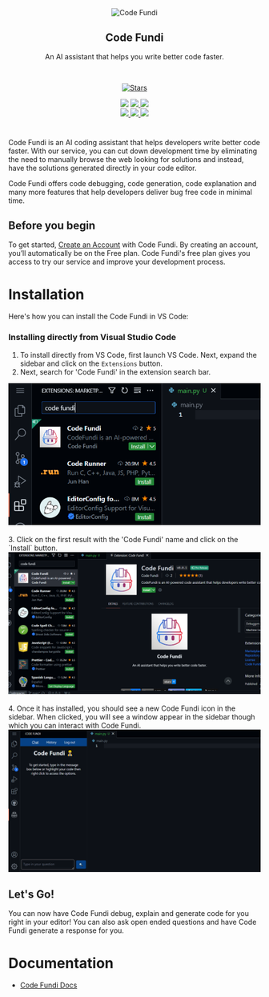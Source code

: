 <p align="center">
 <img width="150px" src="./media/gradient-bg-logo.png" align="center" alt="Code Fundi" />
 <h2 align="center"><b>Code Fundi</b></h2>
 <p align="center">An AI assistant that helps you write better code faster.</p>
 </br>
</p>
  <p align="center">
    <a href="https://github.com/Code-Fundi/code-fundi/stargazers">
      <img alt="Stars" src="https://img.shields.io/github/stars/Code-Fundi/code-fundi.svg" />
    </a>
  </p>
</p>

<p align="center">
  <img src="https://img.shields.io/static/v1?label=Stage&message=Alpha&color=0071f3" />
  <a href="https://www.gnu.org/licenses/agpl-3.0">
    <img src="https://img.shields.io/static/v1?label=Licence&message=AGPL%20v3&color=000" />
  </a>
  <a href="https://github.com/Code-Fundi/code-fundi/actions/workflows/vsce-publish.yml">
    <img src="https://github.com/Code-Fundi/code-fundi/actions/workflows/vsce-publish.yml/badge.svg?branch=main" />
  </a>
  <br />
  <a href="https://discord.gg/6RJTWCuWZj">
    <img src="https://img.shields.io/badge/Discord-7289DA?logo=discord&logoColor=white" />
  </a>
  <a href="https://twitter.com/code_fundi">
    <img src="https://img.shields.io/badge/Twitter-00acee?logo=twitter&logoColor=white" />
  </a>
  <a href="https://www.tiktok.com/@codefundi">
    <img src="https://img.shields.io/badge/TikTok-000000?logo=tiktok&logoColor=white" />
  </a>
<br />
</p>


#

Code Fundi is an AI coding assistant that helps developers write better code faster. With our service, you can cut down development time by eliminating the need to manually browse the web looking for solutions and instead, have the solutions generated directly in your code editor.

Code Fundi offers code debugging, code generation, code explanation and many more features that help developers deliver bug free code in minimal time.

## Before you begin

To get started, [Create an Account](https://codefundi.app) with Code Fundi. By creating an account, you’ll automatically be on the Free plan. Code Fundi's free plan gives you access to try our service and improve your development process.


# Installation

Here's how you can install the Code Fundi in VS Code:


### Installing directly from Visual Studio Code
1. To install directly from VS Code, first launch VS Code. Next, expand the sidebar and click on the `Extensions` button.
2. Next, search for 'Code Fundi' in the extension search bar.
<a>
  <img src="https://github.com/Code-Fundi/.github/blob/main/media/ext-search.png?raw=true" alt="Alt Text" />
</a>
<br />
<br />
3. Click on the first result with the 'Code Fundi' name and click on the `Install` button.
<a>
  <img src="https://github.com/Code-Fundi/.github/blob/main/media/ext-result.png?raw=true" alt="Alt Text" />
</a>
<br />
<br />
4. Once it has installed, you should see a new Code Fundi icon in the sidebar. When clicked, you will see a window appear in the sidebar though which you can interact with Code Fundi.
<a>
  <img src="https://github.com/Code-Fundi/.github/blob/main/media/ext-view.png?raw=true" alt="Alt Text" />
</a>


## Let's Go!
You can now have Code Fundi debug, explain and generate code for you right in your editor! You can also ask open ended questions and have Code Fundi generate a response for you.

# Documentation

- [Code Fundi Docs](https://docs.codefundi.app/)
